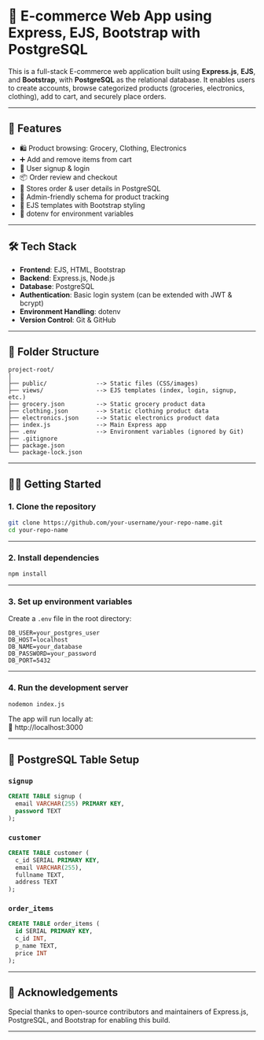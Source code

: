 # 🛒 E-commerce Web App using Express, EJS, Bootstrap with PostgreSQL

This is a full-stack E-commerce web application built using **Express.js**, **EJS**, and **Bootstrap**, with **PostgreSQL** as the relational database. It enables users to create accounts, browse categorized products (groceries, electronics, clothing), add to cart, and securely place orders.

---

## 🚀 Features

- 🛍️ Product browsing: Grocery, Clothing, Electronics
- ➕ Add and remove items from cart
- 🔐 User signup & login
- 📦 Order review and checkout
- 📄 Stores order & user details in PostgreSQL
- 📃 Admin-friendly schema for product tracking
- 🧠 EJS templates with Bootstrap styling
- 🔐 dotenv for environment variables

---

## 🛠️ Tech Stack

- **Frontend**: EJS, HTML, Bootstrap
- **Backend**: Express.js, Node.js
- **Database**: PostgreSQL
- **Authentication**: Basic login system (can be extended with JWT & bcrypt)
- **Environment Handling**: dotenv
- **Version Control**: Git & GitHub

---

## 📁 Folder Structure

```
project-root/
│
├── public/              --> Static files (CSS/images)
├── views/               --> EJS templates (index, login, signup, etc.)
├── grocery.json         --> Static grocery product data
├── clothing.json        --> Static clothing product data
├── electronics.json     --> Static electronics product data
├── index.js             --> Main Express app
├── .env                 --> Environment variables (ignored by Git)
├── .gitignore
├── package.json
└── package-lock.json
```

---

## 🧑‍💻 Getting Started

### 1. Clone the repository

```bash
git clone https://github.com/your-username/your-repo-name.git
cd your-repo-name
```

---

### 2. Install dependencies

```bash
npm install
```

---

### 3. Set up environment variables

Create a `.env` file in the root directory:

```env
DB_USER=your_postgres_user
DB_HOST=localhost
DB_NAME=your_database
DB_PASSWORD=your_password
DB_PORT=5432
```

---

### 4. Run the development server

```bash
nodemon index.js
```

The app will run locally at:  
📍 http://localhost:3000

---

## 🧩 PostgreSQL Table Setup

### `signup`
```sql
CREATE TABLE signup (
  email VARCHAR(255) PRIMARY KEY,
  password TEXT
);
```

### `customer`
```sql
CREATE TABLE customer (
  c_id SERIAL PRIMARY KEY,
  email VARCHAR(255),
  fullname TEXT,
  address TEXT
);
```

### `order_items`
```sql
CREATE TABLE order_items (
  id SERIAL PRIMARY KEY,
  c_id INT,
  p_name TEXT,
  price INT
);
```

---

## 🙏 Acknowledgements

Special thanks to open-source contributors and maintainers of Express.js, PostgreSQL, and Bootstrap for enabling this build.

---
